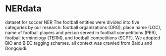# NERdata
dataset for soccer NER
The football entities were divided into five categories by our research: football organizations (ORG), place name (LOC), name of football players and person served in football competitions (PER), football terminology (TERM), and football competitions (SCPT).
We adopted BIO and BIEO tagging schemes.
all context was crawled from Baidu and Dongqiudi. 
